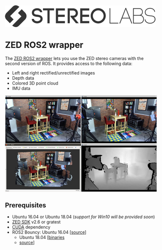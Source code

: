 ![](./images/Picto+STEREOLABS_Black.png)

# ZED ROS2 wrapper

The [ZED ROS2 wrapper](https://github.com/stereolabs/zed-ros2-wrapper) lets you use the ZED stereo cameras with the second version of ROS. It provides access to the following data:

  - Left and right rectified/unrectified images
  - Depth data
  - Colored 3D point cloud
  - IMU data

![](./images/PointCloud_Depth_ROS.jpg)

## Prerequisites

- Ubuntu 16.04 or Ubuntu 18.04 (*support for Win10 will be provided soon*)
- [ZED SDK](https://www.stereolabs.com/developers/release/latest/) v2.6 or gratest
- [CUDA](https://developer.nvidia.com/cuda-downloads) dependency
- ROS2 Bouncy: Ubuntu 16.04 [[source](https://index.ros.org/doc/ros2/Linux-Development-Setup)] 
  - Ubuntu 18.04 [[binaries](https://index.ros.org/doc/ros2/Linux-Install-Debians) 
  - [source](https://index.ros.org/doc/ros2/Linux-Development-Setup)]
